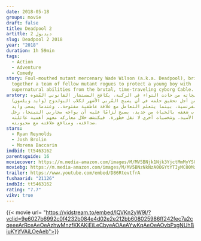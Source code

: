 ```yaml
---
date: 2018-05-18
groups: movie
draft: false
title: Deadpool 2
artitle: ديدبول 2
slug: Deadpool 2 2018
year: "2018"
duration: 1h 59min
tags:
  - Action
  - Adventure
  - Comedy
story: Foul-mouthed mutant mercenary Wade Wilson (a.k.a. Deadpool), brings
  together a team of fellow mutant rogues to protect a young boy with
  supernatural abilities from the brutal, time-traveling cyborg Cable.
arstory: بعد نجاته من حادث التواء في الركبة، يكافح المستشار القانوني المُشوه
  (وايد ويلسون) من أجل تحقيق حلمه في أن يصبح المُربي الأشهر لكلاب البولدوج
  الفرنسية، بينما يتعلم التعامل مع علاقة عاطفية مفتوحة.. وعندما يسعى وايد
  لاكتساب شغفه بالحياة من جديد، يصبح لزامًا عليه أن يواجه محاربي النينجا، رجل
  معدن الأسيد، وشخصيات أخرى لا تقل خطورة. فيكتشف خلال معاركه معهم أهمية عائلته،
  صداقته، ومنافع علاقته مع محبوبته.
stars:
  - Ryan Reynolds
  - Josh Brolin
  - Morena Baccarin
imdbid: tt5463162
parentsguide: 16
moviecover: https://m.media-amazon.com/images/M/MV5BNjk1Njk3YjctMmMyYS00Y2I4LThhMzktN2U0MTMyZTFlYWQ5XkEyXkFqcGdeQXVyODM2ODEzMDA@._V1_UY268_CR43,0,182,268_AL_.jpg
moviebg: https://m.media-amazon.com/images/M/MV5BNzNkNzA0OGYtYTIyMC00MzhjLWIwOTMtMmYyNDk1YjYzZmI5XkEyXkFqcGdeQXVyNjQ5ODc5MjY@._V1_.jpg
trailer: https://www.youtube.com/embed/D86RtevtfrA
fushaarid: "21126"
imdbId: tt5463162
rating: "7.7"
vikv: true
---
```


{{< movie url= "https://vidstream.to/embed/lQVKn2yW9l/?vclid=9e6027b6992c0f4232b084e4d02e2e212bb608025986ff242fec7a2cqeeeArRceAeOeAzhwMnzfKKAKjEiLeCbyeAOAeAYwKqAeOeAOvbPxgNUhBiuKYjfVAiLOeAeb">}}
